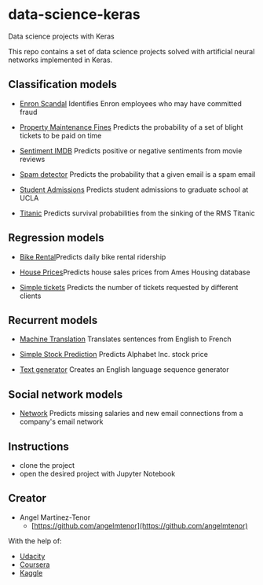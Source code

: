 # data-science-keras
Data science projects with Keras

This repo contains a set of data science projects solved with artificial neural networks implemented in Keras.

## Classification models

- [Enron Scandal](https://github.com/angelmtenor/data-science-keras/blob/master/enron_scandal.ipynb) Identifies Enron employees who may have committed fraud 

- [Property Maintenance Fines](https://github.com/angelmtenor/data-science-keras/blob/master/property_maintenance_fines.ipynb) Predicts the probability of a set of blight tickets to be paid on time

- [Sentiment IMDB](https://github.com/angelmtenor/data-science-keras/blob/master/sentiment_IMDB.ipynb)  Predicts positive or negative sentiments from movie reviews


- [Spam detector](https://github.com/angelmtenor/data-science-keras/blob/master/spam_detector.ipynb) Predicts the probability that a given email is a spam email

- [Student Admissions](https://github.com/angelmtenor/data-science-keras/blob/master/student_admissions.ipynb)  Predicts student admissions to graduate school at UCLA 

- [Titanic](https://github.com/angelmtenor/data-science-keras/blob/master/titanic.ipynb)  Predicts survival probabilities from the sinking of the RMS Titanic

## Regression models

- [Bike Rental](https://github.com/angelmtenor/data-science-keras/blob/master/bike_sharing.ipynb)Predicts daily bike rental ridership 

- [House Prices](https://github.com/angelmtenor/data-science-keras/blob/master/house_prices.ipynb)Predicts house sales prices from Ames Housing database   

- [Simple tickets](https://github.com/angelmtenor/data-science-keras/blob/master/simple_tickets.ipynb)  Predicts the number of tickets requested by different clients


## Recurrent models

- [Machine Translation](https://github.com/angelmtenor/data-science-keras/blob/master/machine_translation.ipynb)  Translates sentences from English to French

- [Simple Stock Prediction](https://github.com/angelmtenor/data-science-keras/blob/master/simple_stock_prediction.ipynb) Predicts Alphabet Inc. stock price 

- [Text generator](https://github.com/angelmtenor/data-science-keras/blob/master/text_generator.ipynb) Creates an English language sequence generator

## Social network models

- [Network](https://github.com/angelmtenor/data-science-keras/blob/master/network.ipynb)  Predicts missing salaries and new email connections from a company's email network


## Instructions

* clone the project
* open the desired project with Jupyter Notebook

## Creator

* Angel Martínez-Tenor
    - [https://github.com/angelmtenor](https://github.com/angelmtenor)

With the help of:

* [Udacity](https://www.udacity.com/)
* [Coursera](https://www.coursera.org/)
* [Kaggle](https://www.kaggle.com/)
